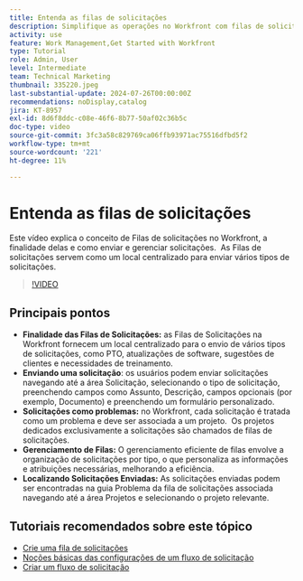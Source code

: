 ```yaml
---
title: Entenda as filas de solicitações
description: Simplifique as operações no Workfront com filas de solicitações centralizadas para envios, gerenciamento eficiente de filas e acesso fácil a solicitações enviadas para melhorar os fluxos de trabalho do projeto.
activity: use
feature: Work Management,Get Started with Workfront
type: Tutorial
role: Admin, User
level: Intermediate
team: Technical Marketing
thumbnail: 335220.jpeg
last-substantial-update: 2024-07-26T00:00:00Z
recommendations: noDisplay,catalog
jira: KT-8957
exl-id: 8d6f8ddc-c08e-46f6-8b77-50af02c36b5c
doc-type: video
source-git-commit: 3fc3a58c829769ca06ffb93971ac75516dfbd5f2
workflow-type: tm+mt
source-wordcount: '221'
ht-degree: 11%

---
```


# Entenda as filas de solicitações

Este vídeo explica o conceito de Filas de solicitações no Workfront, a finalidade delas e como enviar e gerenciar solicitações. &#x200B; As Filas de solicitações servem como um local centralizado para enviar vários tipos de solicitações. &#x200B;

>[!VIDEO](https://video.tv.adobe.com/v/3447015/?quality=12&learn=on&enablevpops&captions=por_br)

## Principais pontos

* **Finalidade das Filas de Solicitações:** as Filas de Solicitações na Workfront fornecem um local centralizado para o envio de vários tipos de solicitações, como PTO, atualizações de software, sugestões de clientes e necessidades de treinamento.
* **Enviando uma solicitação**: os usuários podem enviar solicitações navegando até a área Solicitação, selecionando o tipo de solicitação, preenchendo campos como Assunto, Descrição, campos opcionais (por exemplo, Documento) e preenchendo um formulário personalizado. &#x200B;
* **Solicitações como problemas:** no Workfront, cada solicitação é tratada como um problema e deve ser associada a um projeto. &#x200B; Os projetos dedicados exclusivamente a solicitações são chamados de filas de solicitações. &#x200B;
* **Gerenciamento de Filas:** O gerenciamento eficiente de filas envolve a organização de solicitações por tipo, o que personaliza as informações e atribuições necessárias, melhorando a eficiência. &#x200B;
* **Localizando Solicitações Enviadas:** As solicitações enviadas podem ser encontradas na guia Problema da fila de solicitações associada navegando até a área Projetos e selecionando o projeto relevante. &#x200B;


## Tutoriais recomendados sobre este tópico

* [Crie uma fila de solicitações](/help/manage-work/request-queues/create-a-request-queue.md)
* [Noções básicas das configurações de um fluxo de solicitação](/help/manage-work/request-queues/understand-settings-for-a-flow-request.md)
* [Criar um fluxo de solicitação](/help/manage-work/request-queues/create-a-request-flow.md)

